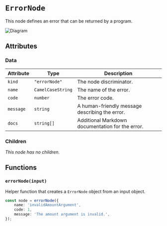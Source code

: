 # `ErrorNode`

This node defines an error that can be returned by a program.

![Diagram](https://github.com/soidl-idl/soidl/assets/3642397/0bde98ea-0327-404b-bf38-137d105826b0)

## Attributes

### Data

| Attribute | Type              | Description                                      |
| --------- | ----------------- | ------------------------------------------------ |
| `kind`    | `"errorNode"`     | The node discriminator.                          |
| `name`    | `CamelCaseString` | The name of the error.                           |
| `code`    | `number`          | The error code.                                  |
| `message` | `string`          | A human-friendly message describing the error.   |
| `docs`    | `string[]`        | Additional Markdown documentation for the error. |

### Children

_This node has no children._

## Functions

### `errorNode(input)`

Helper function that creates a `ErrorNode` object from an input object.

```ts
const node = errorNode({
    name: 'invalidAmountArgument',
    code: 1,
    message: 'The amount argument is invalid.',
});
```
